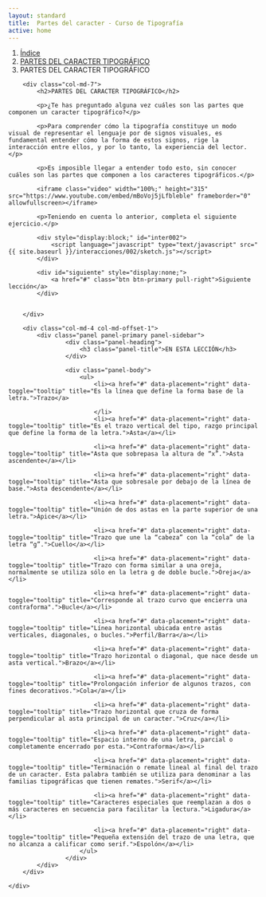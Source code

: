 ```yaml
---
layout: standard
title:  Partes del caracter - Curso de Tipografía
active: home
---
```



<div class="seccion dos" id="seccion-1">
	<div class="container">
		<ol class="breadcrumb">
		  <li><a href="{{ site.baseurl }}/pags/session">Índice</a></li>
		  <li><a href="{{ site.baseurl }}/pags/basico">PARTES DEL CARACTER TIPOGRÁFICO</a></li>
		  <li class="active">PARTES DEL CARACTER TIPOGRÁFICO</li>
		</ol>

		<div class="col-md-7">
			<h2>PARTES DEL CARACTER TIPOGRÁFICO</h2>

			<p>¿Te has preguntado alguna vez cuáles son las partes que componen un caracter tipográfico?</p>

			<p>Para comprender cómo la tipografía constituye un modo visual de representar el lenguaje por de signos visuales, es fundamental entender cómo la forma de estos signos, rige la interacción entre ellos, y por lo tanto, la experiencia del lector.</p>

			<p>Es imposible llegar a entender todo esto, sin conocer cuáles son las partes que componen a los caracteres tipográficos.</p>

			<iframe class="video" width="100%;" height="315" src="https://www.youtube.com/embed/mBoVoj5jLfbleble" frameborder="0" allowfullscreen></iframe>

			<p>Teniendo en cuenta lo anterior, completa el siguiente ejercicio.</p>

			<div style="display:block;" id="inter002">
				<script language="javascript" type="text/javascript" src="{{ site.baseurl }}/interacciones/002/sketch.js"></script>
			</div>

			<div id="siguiente" style="display:none;">
				<a href="#" class="btn btn-primary pull-right">Siguiente lección</a>
			</div>


		</div>

		<div class="col-md-4 col-md-offset-1">
			<div class="panel panel-primary panel-sidebar">
					<div class="panel-heading">
						<h3 class="panel-title">EN ESTA LECCIÓN</h3>
					</div>

					<div class="panel-body">
						<ul>
							<li><a href="#" data-placement="right" data-toggle="tooltip" title="Es la línea que define la forma base de la letra.">Trazo</a>
							
							</li>
							<li><a href="#" data-placement="right" data-toggle="tooltip" title="Es el trazo vertical del tipo, razgo principal que define la forma de la letra.">Asta</a></li>

							<li><a href="#" data-placement="right" data-toggle="tooltip" title="Asta que sobrepasa la altura de “x”.">Asta ascendente</a></li>

							<li><a href="#" data-placement="right" data-toggle="tooltip" title="Asta que sobresale por debajo de la línea de base.">Asta descendente</a></li>

							<li><a href="#" data-placement="right" data-toggle="tooltip" title="Unión de dos astas en la parte superior de una letra.">Ápice</a></li>
							
							<li><a href="#" data-placement="right" data-toggle="tooltip" title="Trazo que une la “cabeza” con la “cola” de la letra “g”.">Cuello</a></li>

							<li><a href="#" data-placement="right" data-toggle="tooltip" title="Trazo con forma similar a una oreja, normalmente se utiliza sólo en la letra g de doble bucle.">Oreja</a></li>

							<li><a href="#" data-placement="right" data-toggle="tooltip" title="Corresponde al trazo curvo que encierra una contraforma".">Bucle</a></li>

							<li><a href="#" data-placement="right" data-toggle="tooltip" title="Línea horizontal ubicada entre astas verticales, diagonales, o bucles.">Perfil/Barra</a></li>

							<li><a href="#" data-placement="right" data-toggle="tooltip" title="Trazo horizontal o diagonal, que nace desde un asta vertical.">Brazo</a></li>

							<li><a href="#" data-placement="right" data-toggle="tooltip" title="Prolongación inferior de algunos trazos, con fines decorativos.">Cola</a></li>

							<li><a href="#" data-placement="right" data-toggle="tooltip" title="Trazo horizontal que cruza de forma perpendicular al asta principal de un caracter.">Cruz</a></li>

							<li><a href="#" data-placement="right" data-toggle="tooltip" title="Espacio interno de una letra, parcial o completamente encerrado por esta.">Contraforma</a></li>

							<li><a href="#" data-placement="right" data-toggle="tooltip" title="Terminación o remate lineal al final del trazo de un caracter. Esta palabra también se utiliza para denominar a las familias tipográficas que tienen remates.">Serif</a></li>

							<li><a href="#" data-placement="right" data-toggle="tooltip" title="Caracteres especiales que reemplazan a dos o más caracteres en secuencia para facilitar la lectura.">Ligadura</a></li>

							<li><a href="#" data-placement="right" data-toggle="tooltip" title="Pequeña extensión del trazo de una letra, que no alcanza a calificar como serif.">Espolón</a></li>
						</ul>
					</div>
			</div>
		</div>
		
	</div>

</div>

<!--
<div class="seccion uno" id="seccion-2">
	<div class="container">
		<h2>¿Qué aprenderás?</h2>
		<div class="row">
			<div class="col-md-8">
				<p>Este curso se divide en tres módulos, de dificultad ascendente. En cada uno de ellos encontrarás diferentes lecciones de las cuales se desprenden conocimientos que te ayudarán a comprender desde cómo se conforman, hasta cómo se aplican e interactúan entre ellas las diferentes familias tipográficas.</p>
				<p></p>
			</div>
		</div>
	</div>
</div> -->
